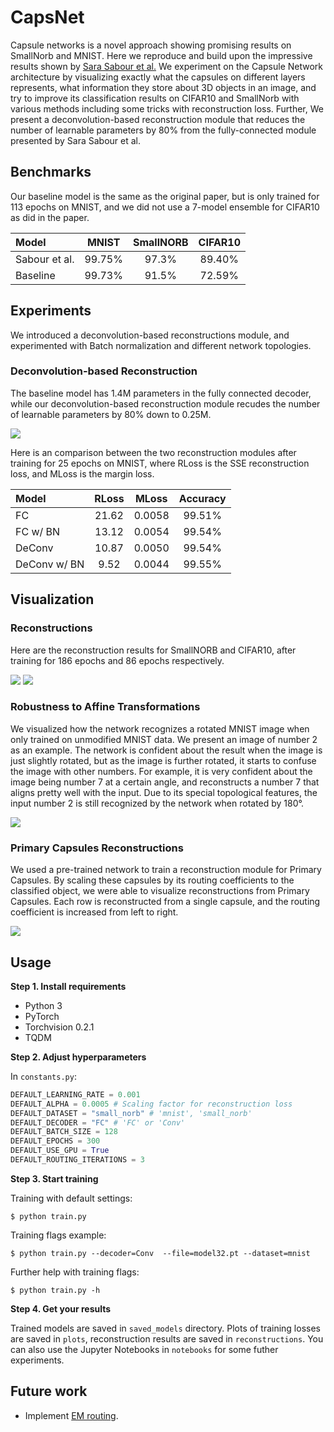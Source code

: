 # CapsNet
Capsule networks is a novel approach showing promising results on SmallNorb and MNIST. Here we reproduce and build upon the impressive results shown by [Sara Sabour et al.](https://arxiv.org/abs/1710.09829) We experiment on the Capsule Network architecture by visualizing exactly what the capsules on different layers represents, what information they store about 3D objects in an image, and try to improve its classification results on CIFAR10 and SmallNorb with various methods including some tricks with reconstruction loss. Further, We present a deconvolution-based reconstruction module that reduces the number of learnable parameters by 80% from the fully-connected module presented by Sara Sabour et al. 

## Benchmarks

Our baseline model is the same as the original paper, but is only trained for 113 epochs on MNIST, and we did not use a 7-model ensemble for CIFAR10 as did in the paper.

|Model         |  MNIST  |  SmallNORB  |  CIFAR10  |
|:-------------|:-------:|:-----------:|:---------:|
|Sabour et al. | 99.75%  | 97.3%       | 89.40%    |
|Baseline      | 99.73%  | 91.5%       | 72.59%    |

## Experiments

We introduced a deconvolution-based reconstructions module, and experimented with Batch normalization and different network topologies.

### Deconvolution-based Reconstruction

The baseline model has 1.4M parameters in the fully connected decoder, while our deconvolution-based reconstruction module recudes the number of learnable parameters by 80% down to 0.25M.

![](pictures/capsnet_deconv.png)

Here is an comparison between the two reconstruction modules after training for 25 epochs on MNIST, where RLoss is the SSE reconstruction loss, and MLoss is the margin loss.

|Model        |  RLoss  |  MLoss  |  Accuracy  |
|:------------|:-------:|:-------:|:----------:|
|FC           | 21.62   | 0.0058  | 99.51%     |
|FC w/ BN     | 13.12   | 0.0054  | 99.54%     |
|DeConv       | 10.87   | 0.0050  | 99.54%     |
|DeConv w/ BN | 9.52    | 0.0044  | 99.55%     | 

## Visualization

### Reconstructions

Here are the reconstruction results for SmallNORB and CIFAR10, after training for 186 epochs and 86 epochs respectively.

![](pictures/smallnorb_rec.png)
![](pictures/cifar_reconstruction_epoch_86.png)

### Robustness to Affine Transformations

We visualized how the network recognizes a rotated MNIST image when only trained on unmodified MNIST data. We present an image of number 2 as an example. The network is confident about the result when the image is just slightly rotated, but as the image is further rotated, it starts to confuse the image with other numbers. For example, it is very confident about the image being number 7 at a certain angle, and reconstructs a number 7 that aligns pretty well with the input. Due to its special topological features, the input number 2 is still recognized by the network when rotated by 180&deg;.

![](pictures/robust_rotation.gif)

### Primary Capsules Reconstructions

We used a pre-trained network to train a reconstruction module for Primary Capsules. By scaling these capsules by its routing coefficients to the classified object, we were able to visualize reconstructions from Primary Capsules. Each row is reconstructed from a single capsule, and the routing coefficient is increased from left to right.

![](pictures/primary_caps.png)

## Usage

**Step 1. Install requirements**

* Python 3
* PyTorch
* Torchvision 0.2.1
* TQDM

**Step 2. Adjust hyperparameters**

In ```constants.py```:
```python
DEFAULT_LEARNING_RATE = 0.001
DEFAULT_ALPHA = 0.0005 # Scaling factor for reconstruction loss
DEFAULT_DATASET = "small_norb" # 'mnist', 'small_norb'
DEFAULT_DECODER = "FC" # 'FC' or 'Conv'
DEFAULT_BATCH_SIZE = 128
DEFAULT_EPOCHS = 300
DEFAULT_USE_GPU = True
DEFAULT_ROUTING_ITERATIONS = 3
```

**Step 3. Start training**

Training with default settings:

```console
$ python train.py
```

Training flags example:

```console
$ python train.py --decoder=Conv  --file=model32.pt --dataset=mnist
```

Further help with training flags:

```console
$ python train.py -h
```

**Step 4. Get your results**

Trained models are saved in ```saved_models``` directory. Plots of training losses are saved in ```plots```, reconstruction results are saved in ```reconstructions```. You can also use the Jupyter Notebooks in ```notebooks``` for some futher experiments.

## Future work

* Implement [EM routing](https://openreview.net/pdf?id=HJWLfGWRb).


